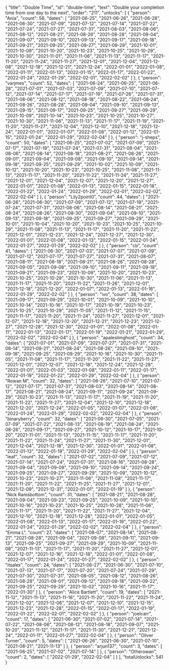 {
  "title": "Double Time",
  "id": "double-time",
  "text": "Double your completion time from one day to the next",
  "order": "211",
  "unlocks": [
    {
      "person": "Ania",
      "count": 58,
      "dates": [
        "2021-06-25",
        "2021-06-26",
        "2021-06-28",
        "2021-06-30",
        "2021-07-09",
        "2021-07-12",
        "2021-07-14",
        "2021-07-22",
        "2021-07-24",
        "2021-07-27",
        "2021-07-31",
        "2021-08-03",
        "2021-08-06",
        "2021-08-12",
        "2021-08-21",
        "2021-08-26",
        "2021-08-28",
        "2021-09-04",
        "2021-09-07",
        "2021-09-10",
        "2021-09-13",
        "2021-09-17",
        "2021-09-18",
        "2021-09-21",
        "2021-09-25",
        "2021-09-27",
        "2021-09-29",
        "2021-10-01",
        "2021-10-09",
        "2021-10-20",
        "2021-10-23",
        "2021-10-25",
        "2021-10-29",
        "2021-10-30",
        "2021-11-01",
        "2021-11-06",
        "2021-11-13",
        "2021-11-17",
        "2021-11-20",
        "2021-11-24",
        "2021-11-27",
        "2021-12-01",
        "2021-12-04",
        "2021-12-08",
        "2021-12-18",
        "2021-12-21",
        "2021-12-24",
        "2022-01-01",
        "2022-01-08",
        "2022-01-11",
        "2022-01-13",
        "2022-01-15",
        "2022-01-17",
        "2022-01-22",
        "2022-01-24",
        "2022-01-29",
        "2022-02-01",
        "2022-02-02"
      ]
    },
    {
      "person": "varjmes",
      "count": 52,
      "dates": [
        "2021-06-24",
        "2021-06-25",
        "2021-06-28",
        "2021-07-01",
        "2021-07-03",
        "2021-07-09",
        "2021-07-10",
        "2021-07-12",
        "2021-07-14",
        "2021-07-17",
        "2021-07-19",
        "2021-07-26",
        "2021-07-31",
        "2021-08-06",
        "2021-08-12",
        "2021-08-18",
        "2021-08-22",
        "2021-08-24",
        "2021-08-26",
        "2021-08-28",
        "2021-09-04",
        "2021-09-10",
        "2021-09-13",
        "2021-09-15",
        "2021-09-17",
        "2021-09-25",
        "2021-09-27",
        "2021-09-29",
        "2021-10-09",
        "2021-10-14",
        "2021-10-23",
        "2021-10-25",
        "2021-10-27",
        "2021-10-30",
        "2021-11-06",
        "2021-11-13",
        "2021-11-17",
        "2021-11-19",
        "2021-11-20",
        "2021-11-27",
        "2021-12-04",
        "2021-12-10",
        "2021-12-18",
        "2021-12-24",
        "2022-01-01",
        "2022-01-07",
        "2022-01-08",
        "2022-01-12",
        "2022-01-15",
        "2022-01-24",
        "2022-01-29",
        "2022-02-04"
      ]
    },
    {
      "person": "j-sheps",
      "count": 50,
      "dates": [
        "2021-06-25",
        "2021-07-02",
        "2021-07-09",
        "2021-07-17",
        "2021-07-19",
        "2021-07-24",
        "2021-07-31",
        "2021-08-04",
        "2021-08-06",
        "2021-08-14",
        "2021-08-18",
        "2021-08-21",
        "2021-08-26",
        "2021-09-01",
        "2021-09-04",
        "2021-09-08",
        "2021-09-10",
        "2021-09-14",
        "2021-09-18",
        "2021-09-25",
        "2021-09-29",
        "2021-10-02",
        "2021-10-09",
        "2021-10-12",
        "2021-10-20",
        "2021-10-23",
        "2021-10-25",
        "2021-11-08",
        "2021-11-13",
        "2021-11-17",
        "2021-11-20",
        "2021-11-22",
        "2021-11-24",
        "2021-11-27",
        "2021-12-01",
        "2021-12-04",
        "2021-12-07",
        "2021-12-20",
        "2021-12-27",
        "2022-01-01",
        "2022-01-08",
        "2022-01-13",
        "2022-01-15",
        "2022-01-18",
        "2022-01-22",
        "2022-01-24",
        "2022-01-29",
        "2022-02-01",
        "2022-02-02",
        "2022-02-04"
      ]
    },
    {
      "person": "Lily2point0",
      "count": 44,
      "dates": [
        "2021-06-26",
        "2021-06-30",
        "2021-07-09",
        "2021-07-12",
        "2021-07-19",
        "2021-07-24",
        "2021-07-31",
        "2021-08-06",
        "2021-08-14",
        "2021-08-21",
        "2021-08-24",
        "2021-08-26",
        "2021-08-30",
        "2021-09-04",
        "2021-09-10",
        "2021-09-13",
        "2021-09-18",
        "2021-09-25",
        "2021-09-27",
        "2021-09-29",
        "2021-10-01",
        "2021-10-04",
        "2021-10-20",
        "2021-10-23",
        "2021-10-25",
        "2021-10-29",
        "2021-11-08",
        "2021-11-13",
        "2021-11-17",
        "2021-11-20",
        "2021-11-22",
        "2021-12-01",
        "2021-12-23",
        "2021-12-24",
        "2021-12-27",
        "2021-12-30",
        "2022-01-01",
        "2022-01-08",
        "2022-01-13",
        "2022-01-15",
        "2022-01-24",
        "2022-01-27",
        "2022-01-29",
        "2022-02-02"
      ]
    },
    {
      "person": "cb",
      "count": 41,
      "dates": [
        "2021-06-30",
        "2021-07-03",
        "2021-07-07",
        "2021-07-09",
        "2021-07-12",
        "2021-07-17",
        "2021-07-27",
        "2021-07-31",
        "2021-08-07",
        "2021-08-11",
        "2021-08-18",
        "2021-08-21",
        "2021-08-26",
        "2021-08-28",
        "2021-09-05",
        "2021-09-08",
        "2021-09-10",
        "2021-09-11",
        "2021-09-18",
        "2021-09-21",
        "2021-09-23",
        "2021-10-09",
        "2021-10-20",
        "2021-10-23",
        "2021-10-25",
        "2021-10-29",
        "2021-10-30",
        "2021-11-06",
        "2021-11-13",
        "2021-11-17",
        "2021-11-20",
        "2021-11-22",
        "2021-11-26",
        "2021-12-01",
        "2021-12-18",
        "2021-12-20",
        "2022-01-07",
        "2022-01-13",
        "2022-01-16",
        "2022-01-29",
        "2022-02-02"
      ]
    },
    {
      "person": "ivo",
      "count": 38,
      "dates": [
        "2021-09-17",
        "2021-09-29",
        "2021-10-01",
        "2021-10-09",
        "2021-10-10",
        "2021-10-14",
        "2021-10-16",
        "2021-10-17",
        "2021-10-19",
        "2021-10-23",
        "2021-10-25",
        "2021-10-29",
        "2021-11-05",
        "2021-11-12",
        "2021-11-15",
        "2021-11-17",
        "2021-11-20",
        "2021-11-24",
        "2021-11-27",
        "2021-12-01",
        "2021-12-07",
        "2021-12-18",
        "2021-12-20",
        "2021-12-21",
        "2021-12-23",
        "2021-12-27",
        "2021-12-28",
        "2021-12-30",
        "2022-01-01",
        "2022-01-08",
        "2022-01-11",
        "2022-01-13",
        "2022-01-17",
        "2022-01-19",
        "2022-01-21",
        "2022-01-29",
        "2022-02-02",
        "2022-02-04"
      ]
    },
    {
      "person": "apaleslimghost",
      "count": 34,
      "dates": [
        "2021-07-01",
        "2021-07-09",
        "2021-07-27",
        "2021-07-31",
        "2021-08-14",
        "2021-08-21",
        "2021-08-24",
        "2021-08-26",
        "2021-09-10",
        "2021-09-18",
        "2021-09-25",
        "2021-09-29",
        "2021-10-16",
        "2021-10-30",
        "2021-11-05",
        "2021-11-08",
        "2021-11-17",
        "2021-11-20",
        "2021-11-22",
        "2021-11-27",
        "2021-12-01",
        "2021-12-07",
        "2021-12-18",
        "2021-12-24",
        "2021-12-28",
        "2022-01-01",
        "2022-01-03",
        "2022-01-08",
        "2022-01-11",
        "2022-01-17",
        "2022-01-19",
        "2022-01-22",
        "2022-01-29",
        "2022-02-04"
      ]
    },
    {
      "person": "Rowan M",
      "count": 32,
      "dates": [
        "2021-06-26",
        "2021-07-10",
        "2021-07-12",
        "2021-07-17",
        "2021-07-31",
        "2021-08-03",
        "2021-08-14",
        "2021-08-17",
        "2021-08-21",
        "2021-08-24",
        "2021-09-11",
        "2021-09-24",
        "2021-09-29",
        "2021-10-23",
        "2021-11-13",
        "2021-11-17",
        "2021-11-19",
        "2021-11-20",
        "2021-11-22",
        "2021-11-27",
        "2021-12-04",
        "2021-12-10",
        "2021-12-18",
        "2021-12-20",
        "2021-12-24",
        "2022-01-05",
        "2022-01-07",
        "2022-01-08",
        "2022-01-24",
        "2022-01-29",
        "2022-02-02",
        "2022-02-04"
      ]
    },
    {
      "person": "binaryberry",
      "count": 32,
      "dates": [
        "2021-06-30",
        "2021-07-05",
        "2021-07-09",
        "2021-07-22",
        "2021-08-13",
        "2021-08-19",
        "2021-08-24",
        "2021-08-26",
        "2021-09-17",
        "2021-09-27",
        "2021-10-12",
        "2021-10-17",
        "2021-10-20",
        "2021-11-01",
        "2021-11-13",
        "2021-11-15",
        "2021-11-17",
        "2021-11-20",
        "2021-11-22",
        "2021-11-24",
        "2021-11-27",
        "2021-11-30",
        "2021-12-01",
        "2021-12-04",
        "2021-12-18",
        "2021-12-30",
        "2022-01-01",
        "2022-01-08",
        "2022-01-13",
        "2022-01-19",
        "2022-01-29",
        "2022-02-04"
      ]
    },
    {
      "person": "leaf",
      "count": 32,
      "dates": [
        "2021-07-02",
        "2021-07-09",
        "2021-07-12",
        "2021-07-14",
        "2021-07-24",
        "2021-07-31",
        "2021-08-16",
        "2021-08-28",
        "2021-09-04",
        "2021-09-09",
        "2021-09-10",
        "2021-09-14",
        "2021-09-24",
        "2021-09-25",
        "2021-09-27",
        "2021-09-29",
        "2021-10-09",
        "2021-10-12",
        "2021-10-23",
        "2021-10-27",
        "2021-11-06",
        "2021-11-08",
        "2021-11-17",
        "2021-11-20",
        "2021-11-22",
        "2021-11-25",
        "2021-11-27",
        "2021-12-01",
        "2021-12-09",
        "2021-12-31",
        "2022-01-01",
        "2022-01-19"
      ]
    },
    {
      "person": "Nick Ramsbottom",
      "count": 31,
      "dates": [
        "2021-08-21",
        "2021-08-28",
        "2021-09-04",
        "2021-09-23",
        "2021-09-25",
        "2021-10-09",
        "2021-10-10",
        "2021-10-16",
        "2021-10-23",
        "2021-10-25",
        "2021-10-28",
        "2021-11-06",
        "2021-11-17",
        "2021-11-20",
        "2021-11-22",
        "2021-11-27",
        "2021-12-04",
        "2021-12-10",
        "2021-12-18",
        "2021-12-28",
        "2022-01-01",
        "2022-01-05",
        "2022-01-08",
        "2022-01-13",
        "2022-01-17",
        "2022-01-19",
        "2022-01-22",
        "2022-01-24",
        "2022-01-29",
        "2022-02-02",
        "2022-02-04"
      ]
    },
    {
      "person": "Emma L",
      "count": 27,
      "dates": [
        "2021-08-07",
        "2021-08-14",
        "2021-08-21",
        "2021-08-28",
        "2021-09-04",
        "2021-09-08",
        "2021-09-11",
        "2021-09-13",
        "2021-09-25",
        "2021-09-27",
        "2021-09-29",
        "2021-10-09",
        "2021-11-08",
        "2021-11-13",
        "2021-11-17",
        "2021-11-20",
        "2021-11-27",
        "2021-12-01",
        "2021-12-07",
        "2021-12-16",
        "2021-12-18",
        "2022-01-01",
        "2022-01-08",
        "2022-01-17",
        "2022-01-24",
        "2022-01-27",
        "2022-02-02"
      ]
    },
    {
      "person": "itsalex",
      "count": 24,
      "dates": [
        "2021-06-27",
        "2021-06-30",
        "2021-07-10",
        "2021-07-13",
        "2021-07-17",
        "2021-07-20",
        "2021-07-24",
        "2021-07-29",
        "2021-07-30",
        "2021-07-31",
        "2021-08-05",
        "2021-08-12",
        "2021-08-26",
        "2021-08-28",
        "2021-09-01",
        "2021-09-12",
        "2021-09-18",
        "2021-09-22",
        "2021-09-25",
        "2021-09-29",
        "2021-10-02",
        "2021-10-16",
        "2021-11-17",
        "2022-01-30"
      ]
    },
    {
      "person": "Alice Bartlett",
      "count": 19,
      "dates": [
        "2021-11-12",
        "2021-11-13",
        "2021-11-16",
        "2021-11-20",
        "2021-11-22",
        "2021-11-24",
        "2021-12-02",
        "2021-12-06",
        "2021-12-07",
        "2021-12-10",
        "2021-12-15",
        "2021-12-23",
        "2021-12-28",
        "2022-01-15",
        "2022-01-17",
        "2022-01-19",
        "2022-01-22",
        "2022-02-01",
        "2022-02-02"
      ]
    },
    {
      "person": "joelcarr",
      "count": 17,
      "dates": [
        "2021-06-30",
        "2021-07-02",
        "2021-07-14",
        "2021-07-22",
        "2021-08-06",
        "2021-08-12",
        "2021-08-18",
        "2021-09-07",
        "2021-10-20",
        "2021-11-12",
        "2021-11-17",
        "2021-11-30",
        "2021-12-21",
        "2021-12-24",
        "2022-01-11",
        "2022-01-27",
        "2022-02-04"
      ]
    },
    {
      "person": "Oliver Turner",
      "count": 5,
      "dates": [
        "2021-06-26",
        "2021-06-30",
        "2021-07-10",
        "2021-08-21",
        "2021-11-13"
      ]
    },
    {
      "person": "arjun137",
      "count": 3,
      "dates": [
        "2021-06-25",
        "2021-07-02",
        "2021-07-14"
      ]
    },
    {
      "person": "Otherowan",
      "count": 2,
      "dates": [
        "2022-01-29",
        "2022-02-04"
      ]
    }
  ],
  "totalUnlocks": 541
}